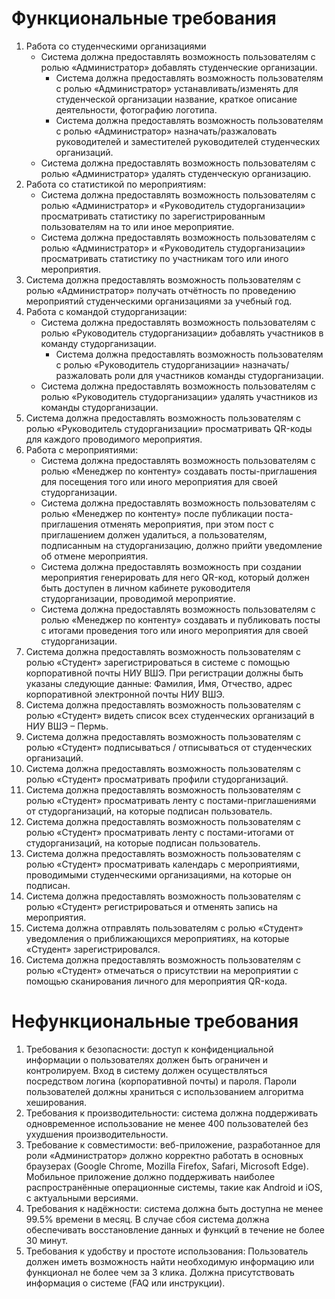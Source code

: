 # Функциональные требования
1. Работа со студенческими организациями
   - Система должна предоставлять возможность пользователям с ролью «Администратор» добавлять студенческие организации.
     + Система должна предоставлять возможность пользователям с ролью «Администратор» устанавливать/изменять для студенческой организации название, краткое описание деятельности, фотографию логотипа.
     + Система должна предоставлять возможность пользователям с ролью «Администратор» назначать/разжаловать руководителей и заместителей руководителей студенческих организаций.
   - Система должна предоставлять возможность пользователям с ролью «Администратор» удалять студенческую организацию.
2. Работа со статистикой по мероприятиям:
   - Система должна предоставлять возможность пользователям с ролью «Администратор» и «Руководитель студорганизации» просматривать статистику по зарегистрированным пользователям на то или иное мероприятие.
   - Система должна предоставлять возможность пользователям с ролью «Администратор» и «Руководитель студорганизации» просматривать статистику по участникам того или иного мероприятия.
3.	Система должна предоставлять возможность пользователям с ролью «Администратор» получать отчётность по проведению мероприятий студенческими организациями за учебный год.
4.	Работа с командой студорганизации:
     - Система должна предоставлять возможность пользователям с ролью «Руководитель студорганизации» добавлять участников в команду студорганизации.
       + Система должна предоставлять возможность пользователям с ролью «Руководитель студорганизации» назначать/разжаловать роли для участников команды студорганизации.
     - Система должна предоставлять возможность пользователям с ролью «Руководитель студорганизации» удалять участников из команды студорганизации.
5.	Система должна предоставлять возможность пользователям с ролью «Руководитель студорганизации» просматривать QR-коды для каждого проводимого мероприятия.
6.	Работа с мероприятиями:
     - Система должна предоставлять возможность пользователям с ролью «Менеджер по контенту» создавать посты-приглашения для посещения того или иного мероприятия для своей студорганизации.
     - Система должна предоставлять возможность пользователям с ролью «Менеджер по контенту» после публикации поста-приглашения отменять мероприятия, при этом пост с приглашением должен удалиться, а пользователям, подписанным на студорганизацию, должно прийти уведомление об отмене мероприятия.
     - Система должна предоставлять возможность при создании мероприятия генерировать для него QR-код, который должен быть доступен в личном кабинете руководителя студорганизации, проводимой мероприятие.
     - Система должна предоставлять возможность пользователям с ролью «Менеджер по контенту» создавать и публиковать посты с итогами проведения того или иного мероприятия для своей студорганизации.
7.	Система должна предоставлять возможность пользователям с ролью «Студент» зарегистрироваться в системе с помощью корпоративной почты НИУ ВШЭ. При регистрации должны быть указаны следующие данные: Фамилия, Имя, Отчество, адрес корпоративной электронной почты НИУ ВШЭ.
8.	Система должна предоставлять возможность пользователям с ролью «Студент» видеть список всех студенческих организаций в НИУ ВШЭ – Пермь.
9.	Система должна предоставлять возможность пользователям с ролью «Студент» подписываться / отписываться от студенческих организаций.
10.	Система должна предоставлять возможность пользователям с ролью «Студент» просматривать профили студорганизаций.
11.	Система должна предоставлять возможность пользователям с ролью «Студент» просматривать ленту с постами-приглашениями от студорганизаций, на которые подписан пользователь.
12.	Система должна предоставлять возможность пользователям с ролью «Студент» просматривать ленту с постами-итогами от студорганизаций, на которые подписан пользователь.
13.	Система должна предоставлять возможность пользователям с ролью «Студент» просматривать календарь с мероприятиями, проводимыми студенческими организациями, на которые он подписан.
14.	Система должна предоставлять возможность пользователям с ролью «Студент» регистрироваться и отменять запись на мероприятия.
15.	Система должна отправлять пользователям с ролью «Студент» уведомления о приближающихся мероприятиях, на которые «Студент» зарегистрировался. 
16.	Система должна предоставлять возможность пользователям с ролью «Студент» отмечаться о присутствии на мероприятии с помощью сканирования личного для мероприятия QR-кода.

# Нефункциональные требования
1.	Требования к безопасности: доступ к конфиденциальной информации о пользователях должен быть ограничен и контролируем. Вход в систему должен осуществляться посредством логина (корпоративной почты) и пароля. Пароли пользователей должны храниться с использованием алгоритма хеширования.
2.	Требования к производительности: система должна поддерживать одновременное использование не менее 400 пользователей без ухудшения производительности.
3.	Требование к совместимости: веб-приложение, разработанное для роли «Администратор» должно корректно работать в основных браузерах (Google Chrome, Mozilla Firefox, Safari, Microsoft Edge). Мобильное приложение должно поддерживать наиболее распространённые операционные системы, такие как Android и iOS, с актуальными версиями.
4.	Требования к надёжности: система должна быть доступна не менее 99.5% времени в месяц. В случае сбоя система должна обеспечивать восстановление данных и функций в течение не более 30 минут.
5.	Требования к удобству и простоте использования: Пользователь должен иметь возможность найти необходимую информацию или функционал не более чем за 3 клика. Должна присутствовать информация о системе (FAQ или инструкции).
